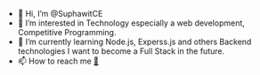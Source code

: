 - 👋 Hi, I’m @SuphawitCE
- 👀 I’m interested in Technology especially a web development, Competitive Programming. 
- 🌱 I’m currently learning Node.js, Experss.js and others Backend technologies I want to become a Full Stack in the future.
- 📫 How to reach me <a href='mailto:suphawith-j@rmutp.ac.th'>:email:<a/>

<!---
SuphawitCE/SuphawitCE is a ✨ special ✨ repository because its `README.md` (this file) appears on your GitHub profile.
You can click the Preview link to take a look at your changes.
--->
